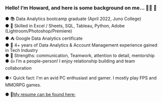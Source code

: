### Hello! I’m Howard, and here is some background on me… 👋🏻 👋

● 📚 Data Analytics bootcamp graduate (April 2022, Juno College)  
● 💾 Skilled in Excel / Sheets, SQL, Tableau, Python, Adobe (Lightroom/Photoshop/Premiere)  
● ⛺️ Google Data Analytics certificate  
● 💎 4+ years of Data Analytics & Account Management experience gained in Tech Industry  
● 👔 Strengths: communication, Teamwork, attention to detail, mentorship  
● 👍 I’m a people-person! I enjoy relationship building and team collaboration  


●⚡ Quick fact: I'm an avid PC enthusiast and gamer. I mostly play FPS and MMORPG games.

● 📄[My resume can be found here:](https://drive.google.com/file/d/1ic52fY_1GA07X86AvN0AM5KzHHAu6pbW/view?usp=sharing)
